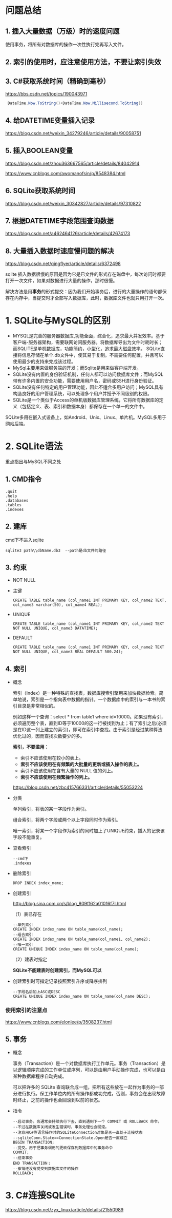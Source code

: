 # 问题总结

## 1. 插入大量数据（万级）时的速度问题

使用事务，将所有对数据库的操作一次性执行完再写入文件。

## 2. 索引的使用时，应注意使用方法，不要让索引失效

## 3. C#获取系统时间（精确到毫秒）

https://bbs.csdn.net/topics/190043971

```C#
 DateTime.Now.ToString()+DateTime.Now.Millisecond.ToString() 
```

## 4. 给DATETIME变量插入记录

https://blog.csdn.net/weixin_34279246/article/details/90058751

## 5. 插入BOOLEAN变量

https://blog.csdn.net/zhou363667565/article/details/84042914

https://www.cnblogs.com/awomanofsin/p/8548384.html

## 6. SQLite获取系统时间

https://blog.csdn.net/weixin_30342827/article/details/97310822

## 7. 根据DATETIME字段范围查询数据

https://blog.csdn.net/a462464126/article/details/42674173

## 8. 大量插入数据时速度慢问题的解决

https://blog.csdn.net/qingflyer/article/details/6372498

sqlite 插入数据很慢的原因是因为它是已文件的形式存在磁盘中，每次访问时都要打开一次文件，如果对数据进行大量的操作，那时很慢。

 解决方法是用**事务**的形式提交：因为我们开始事务后，进行的大量操作的语句都保存在内存中，当提交时才全部写入数据库，此时，数据库文件也就只用打开一次。

# 1. SQLite与MySQL的区别

* MYSQL是完善的服务器数据库,功能全面，综合化，追求最大并发效率。基于客户端-服务器架构，需要联网访问服务器。将数据库导出为文件时耗时长；而SQLITE是单机数据库，功能简约，小型化，追求最大磁盘效率。 SQLite直接将信息存储在单个.db文件中，使其易于复制。不需要任何配置，并且可以使用最少的支持来完成该过程。 
* MySql主要用来做服务端的开发；而Sqlite是用来做客户端开发。
* SQLite没有内置的身份验证机制，任何人都可以访问数据库文件；而MySQL带有许多内置的安全功能，需要使用用户名，密码或SSH进行身份验证。
* SQLite没有任何特定的用户管理功能，因此不适合多用户访问；MySQL具有构造良好的用户管理系统，可以处理多个用户并授予不同级别的权限。
* SQLite是一个类似于Access的单机版数据库管理系统，它将所有数据库的定义（包括定义、表、索引和数据本身）都保存在一个单一的文件中。

SQLite多用在嵌入式设备上，如Android、Unix、Linux、单片机。MySQL多用于网站后端。

# 2. SQLite语法

重点指出与MySQL不同之处

## 1. CMD指令

```sqlite
.quit
.help
.databases
.tables
.indexes
```



##  2. 建库

cmd下不进入sqlite

```sqlite
sqlite3 path\\dbName.db3  --path是db文件的路径
```



## 3. 约束

* NOT  NULL

* 主键

  ```sqlite
  CREATE TABLE table_name (col_name1 INT PRIMARY KEY, col_name2 TEXT, col_name3 varchar(50), col_name4 REAL);
  ```

* UNIQUE

   ```sqlite
  CREATE TABLE table_name (col_name1 INT PRIMARY KEY, col_name2 TEXT NOT NULL UNIQUE, col_name3 DATATIME);
  ```

* DEFAULT

  ```sqlite
  CREATE TABLE table_name (col_name1 INT PRIMARY KEY, col_name2 TEXT NOT NULL UNIQUE, col_name3 REAL DEFAULT 500.24);
  ```

  

## 4. 索引

* 概念

  索引（Index）是一种特殊的查找表，数据库搜索引擎用来加快数据检索。简单地说，索引是一个指向表中数据的指针。一个数据库中的索引与一本书的索引目录是非常相似的。

  例如这样一个查询：select * from table1 where id=10000。如果没有索引，必须遍历整个表，直到ID等于10000的这一行被找到为止；有了索引之后(必须是在ID这一列上建立的索引)，即可在索引中查找。由于索引是经过某种算法优化过的，因而查找次数要少的多。

  **索引，不要滥用：**

  - 索引不应该使用在较小的表上。
  - **索引不应该使用在有频繁的大批量的更新或插入操作的表上。**
  - 索引不应该使用在含有大量的 NULL 值的列上。
  - **索引不应该使用在频繁操作的列上。**

  https://blog.csdn.net/zbc415766331/article/details/55053224

* 分类

  单列索引，将表的某一字段作为索引。

  组合索引，将两个字段或两个以上字段同时作为索引。

  唯一索引，将某一个字段作为索引的同时加上了UNIQUE约束，插入的记录该字段不能重复。

* 查看索引

  ```sqlite
  --cmd下
  .indexes
  ```

* 删除索引

  ```sqlite
  DROP INDEX index_name;
  ```

* 创建索引

  http://blog.sina.com.cn/s/blog_809ff62a01016f7l.html

  （1）表已存在

  ```sqlite
  --单列索引
  CREATE INDEX index_name ON table_name(col_name);
  --组合索引
  CREATE INDEX index_name ON table_name(col_name1, col_name2);
  --唯一索引
  CREATE UNIQUE INDEX index_name ON table_name(col_name);
  ```

  （2）建表时指定

  **SQLite不能建表时创建索引，而MySQL可以**
  
  

* 创建索引时可指定记录按照索引升序或降序排列

  ```sqlite
  --字段名后加上ASC或DESC
  CREATE UNIQUE INDEX index_name ON table_name(col_name DESC);
  ```

### 使用索引的注意点

https://www.cnblogs.com/elonlee/p/3508237.html



## 5. 事务

* 概念

  事务（Transaction）是一个对数据库执行工作单元。事务（Transaction）是以逻辑顺序完成的工作单位或序列，可以是由用户手动操作完成，也可以是由某种数据库程序自动完成。

  可以把许多的 SQLite 查询联合成一组，把所有这些放在一起作为事务的一部分进行执行。保工作单位内的所有操作都成功完成，否则，事务会在出现故障时终止，之前的操作也会回滚到以前的状态。

* 指令

  ```sqlite
  --启动事务。务通常会持续执行下去，直到遇到下一个 COMMIT 或 ROLLBACK 命令。
  --不过在数据库关闭或发生错误时，事务处理也会回滚。
  --注意用C#等语言操作时的SQLiteConnection对象是否一直处于连接状态
  --sqliteConn.State==ConnectionState.Open是否一直成立
  BEGIN TRANSACTION;
  --提交。用于把事务调用的更改保存到数据库中的事务命令
  COMMIT;
  --结束事务
  END TRANSACTION；
  --撤销还没有提交到数据库文件的操作
  ROLLBACK;
  ```

# 3. C#连接SQLite

https://blog.csdn.net/zyx_linux/article/details/21550989



